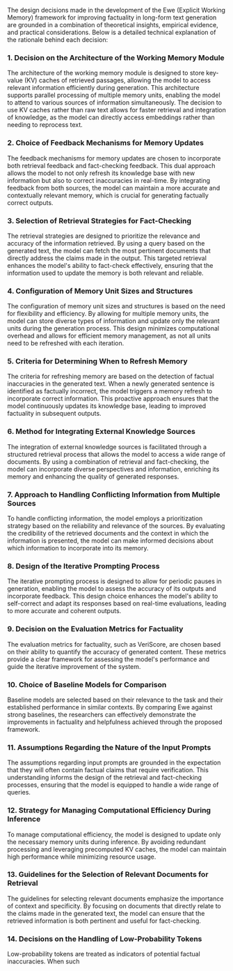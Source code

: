 The design decisions made in the development of the Ewe (Explicit Working Memory) framework for improving factuality in long-form text generation are grounded in a combination of theoretical insights, empirical evidence, and practical considerations. Below is a detailed technical explanation of the rationale behind each decision:

### 1. Decision on the Architecture of the Working Memory Module
The architecture of the working memory module is designed to store key-value (KV) caches of retrieved passages, allowing the model to access relevant information efficiently during generation. This architecture supports parallel processing of multiple memory units, enabling the model to attend to various sources of information simultaneously. The decision to use KV caches rather than raw text allows for faster retrieval and integration of knowledge, as the model can directly access embeddings rather than needing to reprocess text.

### 2. Choice of Feedback Mechanisms for Memory Updates
The feedback mechanisms for memory updates are chosen to incorporate both retrieval feedback and fact-checking feedback. This dual approach allows the model to not only refresh its knowledge base with new information but also to correct inaccuracies in real-time. By integrating feedback from both sources, the model can maintain a more accurate and contextually relevant memory, which is crucial for generating factually correct outputs.

### 3. Selection of Retrieval Strategies for Fact-Checking
The retrieval strategies are designed to prioritize the relevance and accuracy of the information retrieved. By using a query based on the generated text, the model can fetch the most pertinent documents that directly address the claims made in the output. This targeted retrieval enhances the model's ability to fact-check effectively, ensuring that the information used to update the memory is both relevant and reliable.

### 4. Configuration of Memory Unit Sizes and Structures
The configuration of memory unit sizes and structures is based on the need for flexibility and efficiency. By allowing for multiple memory units, the model can store diverse types of information and update only the relevant units during the generation process. This design minimizes computational overhead and allows for efficient memory management, as not all units need to be refreshed with each iteration.

### 5. Criteria for Determining When to Refresh Memory
The criteria for refreshing memory are based on the detection of factual inaccuracies in the generated text. When a newly generated sentence is identified as factually incorrect, the model triggers a memory refresh to incorporate correct information. This proactive approach ensures that the model continuously updates its knowledge base, leading to improved factuality in subsequent outputs.

### 6. Method for Integrating External Knowledge Sources
The integration of external knowledge sources is facilitated through a structured retrieval process that allows the model to access a wide range of documents. By using a combination of retrieval and fact-checking, the model can incorporate diverse perspectives and information, enriching its memory and enhancing the quality of generated responses.

### 7. Approach to Handling Conflicting Information from Multiple Sources
To handle conflicting information, the model employs a prioritization strategy based on the reliability and relevance of the sources. By evaluating the credibility of the retrieved documents and the context in which the information is presented, the model can make informed decisions about which information to incorporate into its memory.

### 8. Design of the Iterative Prompting Process
The iterative prompting process is designed to allow for periodic pauses in generation, enabling the model to assess the accuracy of its outputs and incorporate feedback. This design choice enhances the model's ability to self-correct and adapt its responses based on real-time evaluations, leading to more accurate and coherent outputs.

### 9. Decision on the Evaluation Metrics for Factuality
The evaluation metrics for factuality, such as VeriScore, are chosen based on their ability to quantify the accuracy of generated content. These metrics provide a clear framework for assessing the model's performance and guide the iterative improvement of the system.

### 10. Choice of Baseline Models for Comparison
Baseline models are selected based on their relevance to the task and their established performance in similar contexts. By comparing Ewe against strong baselines, the researchers can effectively demonstrate the improvements in factuality and helpfulness achieved through the proposed framework.

### 11. Assumptions Regarding the Nature of the Input Prompts
The assumptions regarding input prompts are grounded in the expectation that they will often contain factual claims that require verification. This understanding informs the design of the retrieval and fact-checking processes, ensuring that the model is equipped to handle a wide range of queries.

### 12. Strategy for Managing Computational Efficiency During Inference
To manage computational efficiency, the model is designed to update only the necessary memory units during inference. By avoiding redundant processing and leveraging precomputed KV caches, the model can maintain high performance while minimizing resource usage.

### 13. Guidelines for the Selection of Relevant Documents for Retrieval
The guidelines for selecting relevant documents emphasize the importance of context and specificity. By focusing on documents that directly relate to the claims made in the generated text, the model can ensure that the retrieved information is both pertinent and useful for fact-checking.

### 14. Decisions on the Handling of Low-Probability Tokens
Low-probability tokens are treated as indicators of potential factual inaccuracies. When such